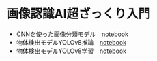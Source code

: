 # 画像認識AI超ざっくり入門

* CNNを使った画像分類モデル　[notebook](https://github.com/naoya1110/zakkuri_AI_nyumon/blob/main/Introduction_to_Image_Classification_AI.ipynb)
* 物体検出モデルYOLOv8推論　[notebook](https://github.com/naoya1110/zakkuri_AI_nyumon/blob/main/Introduction_to_Object_Detection_Model_YOLOv8.ipynb)
* 物体検出モデルYOLOv8学習　[notebook](https://github.com/naoya1110/zakkuri_AI_nyumon/blob/main/Training_YOLOv8.ipynb)
